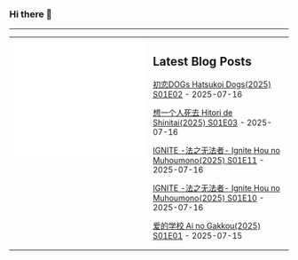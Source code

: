 ### Hi there 👋

<!--
**etng/etng** is a ✨ _special_ ✨ repository because its `README.md` (this file) appears on your GitHub profile.

Here are some ideas to get you started:

- 🔭 I’m currently working on ...
- 🌱 I’m currently learning ...
- 👯 I’m looking to collaborate on ...
- 🤔 I’m looking for help with ...
- 💬 Ask me about ...
- 📫 How to reach me: ...
- 😄 Pronouns: ...
- ⚡ Fun fact: ...
-->


---

<table>
<tr>
<td valign="top" width="50%">
<img src="metrics.svg" alt="Metric" />
</td>
<td valign="top" width="50%">

## Latest Blog Posts
<!-- blog start -->
[初恋DOGs Hatsukoi Dogs(2025) S01E02](http://www.fanxinzhui.com/rr/2630#S01E02) - 2025-07-16

[想一个人死去 Hitori de Shinitai(2025) S01E03](http://www.fanxinzhui.com/rr/2628#S01E03) - 2025-07-16

[IGNITE -法之无法者- Ignite Hou no Muhoumono(2025) S01E11](http://www.fanxinzhui.com/rr/2621#S01E11) - 2025-07-16

[IGNITE -法之无法者- Ignite Hou no Muhoumono(2025) S01E10](http://www.fanxinzhui.com/rr/2621#S01E10) - 2025-07-16

[爱的学校 Ai no Gakkou(2025) S01E01](http://www.fanxinzhui.com/rr/2634#S01E01) - 2025-07-15
<!-- blog end -->

</td></tr></table>

